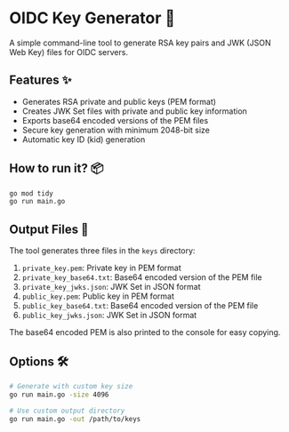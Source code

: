 # OIDC Key Generator 🔑

A simple command-line tool to generate RSA key pairs and JWK (JSON Web Key) files for OIDC servers.

## Features ✨

- Generates RSA private and public keys (PEM format)
- Creates JWK Set files with private and public key information
- Exports base64 encoded versions of the PEM files
- Secure key generation with minimum 2048-bit size
- Automatic key ID (kid) generation

## How to run it? 📦

```bash
go mod tidy
go run main.go
```

## Output Files 📄

The tool generates three files in the `keys` directory:

1. `private_key.pem`: Private key in PEM format
2. `private_key_base64.txt`: Base64 encoded version of the PEM file
3. `private_key_jwks.json`: JWK Set in JSON format
4. `public_key.pem`: Public key in PEM format
5. `public_key_base64.txt`: Base64 encoded version of the PEM file
6. `public_key_jwks.json`: JWK Set in JSON format

The base64 encoded PEM is also printed to the console for easy copying.

## Options 🛠️

```bash
# Generate with custom key size
go run main.go -size 4096

# Use custom output directory
go run main.go -out /path/to/keys
```